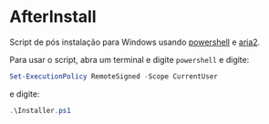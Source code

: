 # AfterInstall

Script de pós instalação para Windows usando [powershell](https://docs.microsoft.com/pt-br/powershell/scripting/overview?view=powershell-7.2) e [aria2](https://aria2.github.io/).

Para usar o script, abra um terminal e digite ```powershell``` e digite:

```powershell
Set-ExecutionPolicy RemoteSigned -Scope CurrentUser
``` 
e digite:

```powershell
.\Installer.ps1
```
